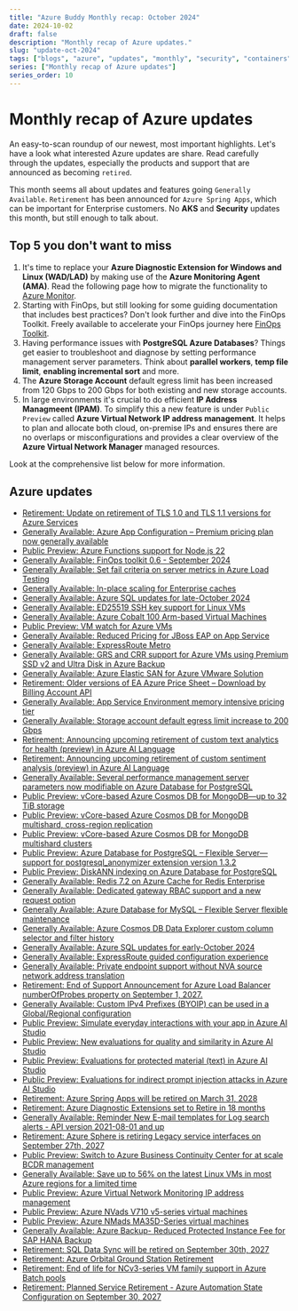 ```yaml
---
title: "Azure Buddy Monthly recap: October 2024"
date: 2024-10-02
draft: false
description: "Monthly recap of Azure updates."
slug: "update-oct-2024"
tags: ["blogs", "azure", "updates", "monthly", "security", "containers", "management"]
series: ["Monthly recap of Azure updates"]
series_order: 10
---
```


# Monthly recap of Azure updates 

An easy-to-scan roundup of our newest, most important highlights. Let's have a look what interested Azure updates are share. Read carefully through the updates, especially the products and support that are announced as becoming `retired`.

This month seems all about updates and features going `Generally Available`. `Retirement` has been announced for `Azure Spring Apps`, which can be important for Enterprise customers. No **AKS** and **Security** updates this month, but still enough to talk about.

## Top 5 you don't want to miss

1. It's time to replace your **Azure Diagnostic Extension for Windows and Linux (WAD/LAD)** by making use of the **Azure Monitoring Agent (AMA)**. Read the following page how to migrate the functionality to [Azure Monitor](https://learn.microsoft.com/en-us/azure/azure-monitor/agents/diagnostics-extension-overview).
2. Starting with FinOps, but still looking for some guiding documentation that includes best practices? Don't look further and dive into the FinOps Toolkit. Freely available to accelerate your FinOps journey here [FinOps Toolkit](https://microsoft.github.io/finops-toolkit/).
3. Having performance issues with **PostgreSQL Azure Databases**? Things get easier to troubleshoot and diagnose by setting performance management server parameters. Think about **parallel workers**, **temp file limit**, **enabling incremental sort** and more.
4. The **Azure Storage Account** default egress limit has been increased from 120 Gbps to 200 Gbps for both existing and new storage accounts.
5. In large environments it's crucial to do efficient **IP Address Managmeent (IPAM)**. To simplify this a new feature is under `Public Preview` called **Azure Virtual Network IP address management**. It helps to plan and allocate both cloud, on-premise IPs and ensures there are no overlaps or misconfigurations and provides a clear overview of the **Azure Virtual Network Manager** managed resources.

Look at the comprehensive list below for more information.

## Azure updates

- [Retirement: Update on retirement of TLS 1.0 and TLS 1.1 versions for Azure Services](https://azure.microsoft.com/en-us/updates/v2/Update-retirement-TLS1-0-TLS1-1-versions-Azure-Services)
- [Generally Available: Azure App Configuration – Premium pricing plan now generally available](https://azure.microsoft.com/en-us/updates/v2/Azure-App-Configuration-Premium-pricing-plan-now-generally-available)
- [Public Preview: Azure Functions support for Node.js 22](https://azure.microsoft.com/en-us/updates/v2/Azure-Functions-support-for-Nodejs-22)
- [Generally Available: FinOps toolkit 0.6 - September 2024](https://azure.microsoft.com/en-us/updates/v2/FinOps-toolkit-0-6-September-2024)
- [Generally Available: Set fail criteria on server metrics in Azure Load Testing](https://azure.microsoft.com/en-us/updates/v2/fail-criteria-on-server-metrics-in-MALT)
- [Generally Available: In-place scaling for Enterprise caches](https://azure.microsoft.com/en-us/updates/v2/In-place-scaling-for-Enterprise-caches)
- [Generally Available: Azure SQL updates for late-October 2024](https://azure.microsoft.com/en-us/updates/v2/Azure-SQL-updates-for-late-October-2024)
- [Generally Available: ED25519 SSH key support for Linux VMs](https://azure.microsoft.com/en-us/updates/v2/linux-sssh-ed25519)
- [Generally Available: Azure Cobalt 100 Arm-based Virtual Machines](https://azure.microsoft.com/en-us/updates/v2/Azure-Cobalt-100-Arm-based-Virtual-Machines)
- [Public Preview: VM watch for Azure VMs](https://azure.microsoft.com/en-us/updates/v2/VM-watch-on-Azure-VMs)
- [Generally Available: Reduced Pricing for JBoss EAP on App Service](https://azure.microsoft.com/en-us/updates/v2/Reduced-Pricing-for-JBoss-EAP-on-App-Service)
- [Generally Available: ExpressRoute Metro](https://azure.microsoft.com/en-us/updates/v2/Ermetro-ga-announcement)
- [Generally Available: GRS and CRR support for Azure VMs using Premium SSD v2 and Ultra Disk in Azure Backup](https://azure.microsoft.com/en-us/updates/v2/AzBackupGrsForPv2Ultra)
- [Generally Available: Azure Elastic SAN for Azure VMware Solution](https://azure.microsoft.com/en-us/updates/v2/AzureElasticSAN-for-AVS)
- [Retirement: Older versions of EA Azure Price Sheet – Download by Billing Account API](https://azure.microsoft.com/en-us/updates/v2/Cost-Management-Download-by-Billing-Account-API-version-retirement)
- [Generally Available: App Service Environment memory intensive pricing tier](https://azure.microsoft.com/en-us/updates/v2/Announcing-App-Service-Environment-Memory-Intensive-Pricing-Tier)
- [Generally Available: Storage account default egress limit increase to 200 Gbps](https://azure.microsoft.com/en-us/updates/v2/Storage-account-default-egress-limit-increase-to-200-Gbps)
- [Retirement: Announcing upcoming retirement of custom text analytics for health (preview) in Azure AI Language](https://azure.microsoft.com/en-us/updates/v2/custom-text-analytics-for-health-retirement)
- [Retirement: Announcing upcoming retirement of custom sentiment analysis (preview) in Azure AI Language](https://azure.microsoft.com/en-us/updates/v2/custom-sentiment-analysis-retirement)
- [Generally Available: Several performance management server parameters now modifiable on Azure Database for PostgreSQL](https://azure.microsoft.com/en-us/updates/v2/performance-management-server-parameters-now-modifiable-on-Azure-Database-for-PostgreSQL)
- [Public Preview: vCore-based Azure Cosmos DB for MongoDB—up to 32 TiB storage](https://azure.microsoft.com/en-us/updates/v2/vCore-based-Azure-Cosmos-DB-for-MongoDB-up-to-32-TiB-storage)
- [Public Preview: vCore-based Azure Cosmos DB for MongoDB multishard, cross-region replication](https://azure.microsoft.com/en-us/updates/v2/mdb-vcore-repl)
- [Public Preview: vCore-based Azure Cosmos DB for MongoDB multishard clusters](https://azure.microsoft.com/en-us/updates/v2/mdb-vcore-sharding)
- [Public Preview: Azure Database for PostgreSQL – Flexible Server—support for postgresql_anonymizer extension version 1.3.2](https://azure.microsoft.com/en-us/updates/v2/Azure-Database-for-PostgreSQL-support-for-postgresql-anonymizer)
- [Public Preview: DiskANN indexing on Azure Database for PostgreSQL](https://azure.microsoft.com/en-us/updates/v2/DiskANN-indexing-on-Azure-Database-for-PostgreSQL)
- [Generally Available: Redis 7.2 on Azure Cache for Redis Enterprise](https://azure.microsoft.com/en-us/updates/v2/Redis-7-2-on-Azure-Cache-for-Redis-Enterprise)
- [Generally Available: Dedicated gateway RBAC support and a new request option](https://azure.microsoft.com/en-us/updates/v2/Dedicated-gateway-RBAC-support-and-a-new-request-option)
- [Generally Available: Azure Database for MySQL – Flexible Server flexible maintenance](https://azure.microsoft.com/en-us/updates/v2/Azure-Database-for-MySQL-Flexible-Server-flexible-maintenance)
- [Generally Available: Azure Cosmos DB Data Explorer custom column selector and filter history](https://azure.microsoft.com/en-us/updates/v2/Azure-Cosmos-DB-Data-Explorer-custom-column-selector)
- [Generally Available: Azure SQL updates for early-October 2024](https://azure.microsoft.com/en-us/updates/v2/Azure-SQL-updates-for-early-October-2024)
- [Generally Available: ExpressRoute guided configuration experience](https://azure.microsoft.com/en-us/updates/v2/ExpressRoute-guided-configuration-experience)
- [Generally Available: Private endpoint support without NVA source network address translation](https://azure.microsoft.com/en-us/updates/v2/generally-available-Private-endpoint-support-without-NVA-source-network-address-translation)
- [Retirement: End of Support Announcement for Azure Load Balancer numberOfProbes property on September 1, 2027.](https://azure.microsoft.com/en-us/updates/v2/End-of-Support-Announcement-for-Azure-Load-Balancer-numberOfProbes-property-on-1-September-2027)
- [Generally Available: Custom IPv4 Prefixes (BYOIP) can be used in a Global/Regional configuration](https://azure.microsoft.com/en-us/updates/v2/Custom-IPv4-Prefixes-BYOIP-can-be-used-in-a-Global-Regional-configuration)
- [Public Preview: Simulate everyday interactions with your app in Azure AI Studio](https://azure.microsoft.com/en-us/updates/v2/Simulate-everyday-interactions-with-your-GenAI-App-Public-Preview)
- [Public Preview: New evaluations for quality and similarity in Azure AI Studio](https://azure.microsoft.com/en-us/updates/v2/ROUGE-BLEU-METEOR-GLEU-Evaluations-Public-Preview)
- [Public Preview: Evaluations for protected material (text) in Azure AI Studio](https://azure.microsoft.com/en-us/updates/v2/Protected-Material-Text-Evaluations-Public-Preview)
- [Public Preview: Evaluations for indirect prompt injection attacks in Azure AI Studio](https://azure.microsoft.com/en-us/updates/v2/XPIA-Evaluations-Public-Preview)
- [Retirement: Azure Spring Apps will be retired on March 31, 2028](https://azure.microsoft.com/en-us/updates/v2/Azure-Spring-Apps-will-be-retired-on-March-31-2028)
- [Retirement: Azure Diagnostic Extensions set to Retire in 18 months](https://azure.microsoft.com/en-us/updates/v2/Azure-Diagnostics-Extensions-retiring-march-31-2026)
- [Generally Available: Reminder New E-mail templates for Log search alerts - API version 2021-08-01 and up](https://azure.microsoft.com/en-us/updates/v2/Azure-Alerts-LSA-Email-template-reminder)
- [Retirement: Azure Sphere is retiring Legacy service interfaces on September 27th, 2027](https://azure.microsoft.com/en-us/updates/v2/Azure-Sphere-Legacy-Interface-Retirement)
- [Public Preview: Switch to Azure Business Continuity Center for at scale BCDR management](https://azure.microsoft.com/en-us/updates/v2/Switch-to-Azure-Business-Continuity-Center-for-your-at-scale-BCDR-management-needs)
- [Generally Available: Save up to 56% on the latest Linux VMs in most Azure regions for a limited time](https://azure.microsoft.com/en-us/updates/v2/Linux-VM-promotional-offer)
- [Public Preview: Azure Virtual Network Monitoring IP address management](https://azure.microsoft.com/en-us/updates/v2/Introducing-the-Public-Preview-of-AVNM-IPAM)
- [Public Preview: Azure NVads V710 v5-series virtual machines](https://azure.microsoft.com/en-us/updates/v2/Public-preview-Azure-NVads-V710-v5-series-virtual-machines)
- [Public Preview: Azure NMads MA35D-Series virtual machines](https://azure.microsoft.com/en-us/updates/v2/Public-preview-Azure-NMads-MA35D-Series-virtual-machines)
- [Generally Available: Azure Backup- Reduced Protected Instance Fee for SAP HANA Backup](https://azure.microsoft.com/en-us/updates/v2/Azure-Backup-Reduced-Protected-Instance-Fees-HANA-Backup)
- [Retirement: SQL Data Sync will be retired on September 30th, 2027](https://azure.microsoft.com/en-us/updates/v2/SQL-Data-Sync-Retirement)
- [Retirement: Azure Orbital Ground Station Retirement](https://azure.microsoft.com/en-us/updates/v2/Azure-Orbital-Ground-Station-Retirement)
- [Retirement: End of life for NCv3-series VM family support in Azure Batch pools](https://azure.microsoft.com/en-us/updates/v2/NCv3-series-VM-family-support-in-azure-batch-pools-retirement)
- [Retirement: Planned Service Retirement - Azure Automation State Configuration on September 30, 2027](https://azure.microsoft.com/en-us/updates/v2/Planned-Service-Retirement-Azure-Automation-State-Configuration-16-September-2027)
